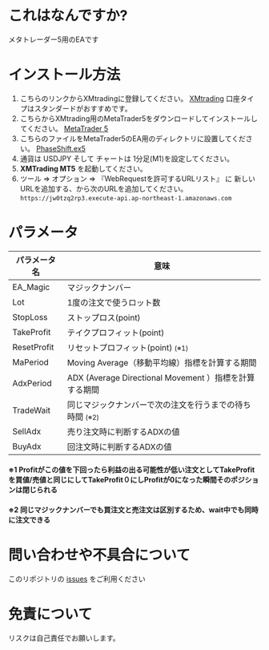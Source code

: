 
# これはなんですか?

メタトレーダー5用のEAです

# インストール方法

1. こちらのリンクからXMtradingに登録してください。 <a href="https://clicks.affstrack.com/c?c=574014&l=ja&p=0">XMtrading</a> 口座タイプはスタンダードがおすすめです。
1. こちらからXMtrading用のMetaTrader5をダウンロードしてインストールしてください。 <a href="https://clicks.affstrack.com/c?c=574014&l=ja&p=4">MetaTrader 5</a>
1. こちらのファイルをMetaTrader5のEA用のディレクトリに設置してください。 [PhaseShift.ex5](PhaseShift.ex5) 
1. 通貨は USDJPY そして チャートは 1分足(M1)を設定してください。
1. <b>XMTrading MT5</b> を起動してください。
1. ツール => オプション => 『WebRequestを許可するURLリスト』 に 新しいURLを追加する、から次のURLを追加してください。
 `https://jw0tzq2rp3.execute-api.ap-northeast-1.amazonaws.com`

# パラメータ

| パラメータ名 | 意味 |
|--|--|
|EA_Magic| マジックナンバー |
|Lot|1度の注文で使うロット数|
|StopLoss|ストップロス(point)|
|TakeProfit|テイクプロフィット(point)|
|ResetProfit|リセットプロフィット(point) <small>(※1)</small>|
|MaPeriod|Moving Average（移動平均線）指標を計算する期間|
|AdxPeriod|ADX (Average Directional Movement ）指標を計算する期間|
|TradeWait|同じマジックナンバーで次の注文を行うまでの待ち時間  <small>(※2)</small>|
|SellAdx|売り注文時に判断するADXの値|
|BuyAdx|回注文時に判断するADXの値|

#### ※1 Profitがこの値を下回ったら利益の出る可能性が低い注文としてTakeProfitを買値/売値と同じにしてTakeProfit０にしProfitが0になった瞬間そのポジションは閉じられる
####  ※2 同じマジックナンバーでも買注文と売注文は区別するため、wait中でも同時に注文できる


# 問い合わせや不具合について

このリポジトリの <a href="https://github.com/kiyomasa-sato-0519/PhaseShift/issues">issues</a> をご利用ください

# 免責について

リスクは自己責任でお願いします。
